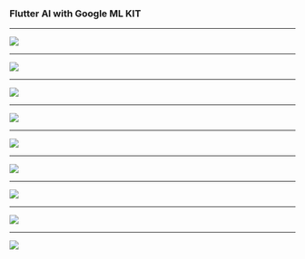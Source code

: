<h3>Flutter AI with Google ML KIT</h3>
<hr>
<img src="captures/menu.png">
<hr>
<img src="captures/graphics.png">
<hr>
<img src="captures/ocr1.png">
<hr>
<img src="captures/ocr2.png">
<hr>
<img src="captures/face1.png">
<hr>
<img src="captures/face2.png">
<hr>
<img src="captures/faces.png">
<hr>
<img src="captures/qrscan1.png">
<hr>
<img src="captures/qrscan2.png">